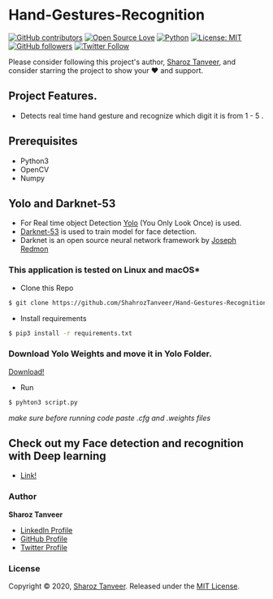 # Hand-Gestures-Recognition
[![GitHub contributors](https://img.shields.io/badge/contributions-welcome-brightgreen.svg?style=flat)](https://github.com/ShahrozTanveer/Hand-Gestures-Recognition/pulls)
[![Open Source Love](https://badges.frapsoft.com/os/v1/open-source.png?v=103)](https://opensource.com/users/sharoztanveer)
[![Python](https://img.shields.io/badge/Made%20with-Python-1f425f.svg)](https://www.python.org/)
[![License: MIT](https://img.shields.io/badge/License-MIT-yellow.svg)](https://github.com/ShahrozTanveer/Hand-Gestures-Recognition/blob/master/LICENSE)
[![GitHub followers](https://img.shields.io/github/followers/ShahrozTanveer.svg?style=social&label=Follow)](https://github.com/ShahrozTanveer)
[![Twitter Follow](https://img.shields.io/twitter/follow/saadtanveer3121.svg?style=social)](https://twitter.com/saadtanveer3121)


Please consider following this project's author, [Sharoz Tanveer](https://github.com/ShahrozTanveer), and consider starring the project to show your :heart: and support.

## Project Features.
* Detects real time hand gesture and recognize which digit it is from 1 - 5 .

## Prerequisites
* Python3
* OpenCV
* Numpy


## Yolo and Darknet-53
* For Real time object Detection [Yolo](https://pjreddie.com/darknet/yolo/) (You Only Look Once) is used.
* [Darknet-53](https://pjreddie.com/darknet/) is used to train model for face detection.
* Darknet is an open source neural network framework by [Joseph Redmon](https://github.com/pjreddie)


### This application is tested on  Linux and macOS*

* Clone this Repo
```bash
$ git clone https://github.com/ShahrozTanveer/Hand-Gestures-Recognition.git
```
* Install requirements
```bash
$ pip3 install -r requirements.txt
```

### Download Yolo Weights and move it in Yolo Folder.
[Download!](https://drive.google.com/file/d/1kTjSXHp5Y1EPLIMjqTvio0yaZCDNKook/view?usp=sharing)

* Run
```bash
$ pyhton3 script.py
```
*make sure before running code paste .cfg and .weights files*

## Check out my Face detection and recognition with Deep learning
* [Link!](https://github.com/ShahrozTanveer/Face-Detection-and-Recognition)

### Author

**Sharoz Tanveer**

* [LinkedIn Profile](https://www.linkedin.com/in/sharoztanveer/)
* [GitHub Profile](https://github.com/ShahrozTanveer)
* [Twitter Profile](https://twitter.com/saadtanveer3121)


### License

Copyright © 2020, [Sharoz Tanveer](https://github.com/ShahrozTanveer).
Released under the [MIT License](LICENSE).


